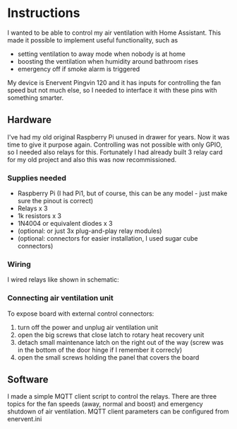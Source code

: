 # Instructions
I wanted to be able to control my air ventilation with Home Assistant.
This made it possible to implement useful functionality, such as 
- setting ventilation to away mode when nobody is at home
- boosting the ventilation when humidity around bathroom rises
- emergency off if smoke alarm is triggered

My device is Enervent Pingvin 120 and it has inputs for controlling the fan speed but not much else, so I needed to interface it with these pins with something smarter. 

## Hardware
I've had my old original Raspberry Pi unused in drawer for years. Now it was time to give it purpose again.
Controlling was not possible with only GPIO, so I needed also relays for this. Fortunately I had already built 3 relay card for my old project and also this was now recommissioned.

### Supplies needed
- Raspberry Pi (I had Pi1, but of course, this can be any model - just make sure the pinout is correct)
- Relays x 3
- 1k resistors x 3
- 1N4004 or equivalent diodes x 3
- (optional: or just 3x plug-and-play relay modules)
- (optional: connectors for easier installation, I used sugar cube connectors)

### Wiring
I wired relays like shown in schematic:


### Connecting air ventilation unit
To expose board with external control connectors:
1. turn off the power and unplug air ventilation unit
2. open the big screws that close latch to rotary heat recovery unit
3. detach small maintenance latch on the right out of the way (screw was in the bottom of the door hinge if I remember it correcly)
4. open the small screws holding the panel that covers the board 

## Software
I made a simple MQTT client script to control the relays.
There are three topics for the fan speeds (away, normal and boost) and emergency shutdown of air ventilation.
MQTT client parameters can be configured from enervent.ini
